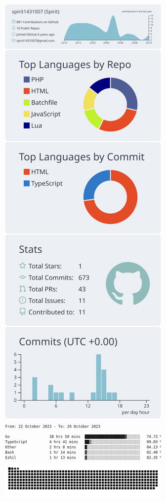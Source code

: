 [![](https://raw.githubusercontent.com/spirit1431007/spirit1431007/master/profile-summary-card-output/nord_bright/0-profile-details.svg)](https://git.io/spiritx)
[![](https://raw.githubusercontent.com/spirit1431007/spirit1431007/master/profile-summary-card-output/nord_bright/1-repos-per-language.svg)](https://git.io/spiritx) [![](https://raw.githubusercontent.com/spirit1431007/spirit1431007/master/profile-summary-card-output/nord_bright/2-most-commit-language.svg)](https://git.io/spiritx)
[![](https://raw.githubusercontent.com/spirit1431007/spirit1431007/master/profile-summary-card-output/nord_bright/3-stats.svg)](https://git.io/spiritx) [![](https://raw.githubusercontent.com/spirit1431007/spirit1431007/master/profile-summary-card-output/nord_bright/4-productive-time.svg)](https://git.io/spiritx)

<!--START_SECTION:waka-->

```txt
From: 22 October 2023 - To: 29 October 2023

Go                  38 hrs 50 mins  ██████████████████▓░░░░░░   74.73 %
TypeScript          4 hrs 41 mins   ██▒░░░░░░░░░░░░░░░░░░░░░░   09.03 %
Other               2 hrs 8 mins    █░░░░░░░░░░░░░░░░░░░░░░░░   04.13 %
Bash                1 hr 14 mins    ▓░░░░░░░░░░░░░░░░░░░░░░░░   02.40 %
Ezhil               1 hr 13 mins    ▓░░░░░░░░░░░░░░░░░░░░░░░░   02.35 %
```

<!--END_SECTION:waka-->

![contribution](https://github.com/spirit1431007/spirit1431007/blob/output/github-contribution-grid-snake.svg)
